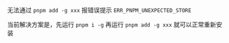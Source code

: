 无法通过 `pnpm add -g xxx` 报错误提示 `ERR_PNPM_UNEXPECTED_STORE` 

当前解决方案是，先运行 `pnpm i -g` 再运行 `pnpm add -g xxx` 就可以正常重新安装